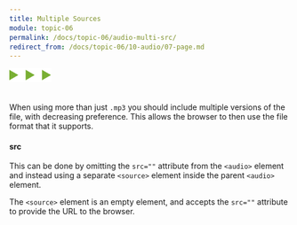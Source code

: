 ```yaml
---
title: Multiple Sources
module: topic-06
permalink: /docs/topic-06/audio-multi-src/
redirect_from: /docs/topic-06/10-audio/07-page.md
---
```


<img src="./../../../img/arrow-divider.svg" style="width: 75px; border: none; margin: 0px 0 20px 0" />

When using more than just `.mp3` you should include multiple versions of the file, with decreasing preference. This allows the browser to then use the file format that it supports.

#### src

This can be done by omitting the `src=""` attribute from the `<audio>` element and instead using a separate `<source>` element inside the parent `<audio>` element.

The `<source>` element is an empty element, and accepts the `src=""` attribute to provide the URL to the browser.

